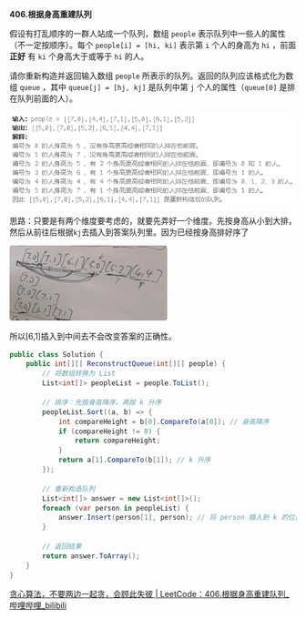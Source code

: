 **406.根据身高重建队列**

假设有打乱顺序的一群人站成一个队列，数组 `people` 表示队列中一些人的属性（不一定按顺序）。每个 `people[i] = [hi, ki]` 表示第 `i` 个人的身高为 `hi` ，前面 **正好** 有 `ki` 个身高大于或等于 `hi` 的人。

请你重新构造并返回输入数组 `people` 所表示的队列。返回的队列应该格式化为数组 `queue` ，其中 `queue[j] = [hj, kj]` 是队列中第 `j` 个人的属性（`queue[0]` 是排在队列前面的人）。

![QQ_1741856714481](./11.根据身高重建队列.assets/QQ_1741856714481.png)

思路：只要是有两个维度要考虑的，就要先弄好一个维度。先按身高从小到大排，然后从前往后根据`kj`去插入到答案队列里。因为已经按身高排好序了

![QQ_1741858749645](./11.根据身高重建队列.assets/QQ_1741858749645.png)

所以[6,1]插入到中间去不会改变答案的正确性。

```c#
public class Solution {
    public int[][] ReconstructQueue(int[][] people) {
        // 将数组转换为 List
        List<int[]> peopleList = people.ToList();

        // 排序：先按身高降序，再按 k 升序
        peopleList.Sort((a, b) => {
            int compareHeight = b[0].CompareTo(a[0]); // 身高降序
            if (compareHeight != 0) {
                return compareHeight;
            }
            return a[1].CompareTo(b[1]); // k 升序
        });

        // 重新构造队列
        List<int[]> answer = new List<int[]>();
        foreach (var person in peopleList) {
            answer.Insert(person[1], person); // 将 person 插入到 k 的位置
        }

        // 返回结果
        return answer.ToArray();
    }
}
```

[贪心算法，不要两边一起贪，会顾此失彼 | LeetCode：406.根据身高重建队列_哔哩哔哩_bilibili](https://www.bilibili.com/video/BV1EA411675Y?spm_id_from=333.788.videopod.sections&vd_source=01ce83bfd26f457fbdf4e6ed8df8d6ad)